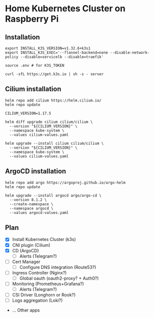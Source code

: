 # Home Kubernetes Cluster on Raspberry Pi

## Installation

```shell
export INSTALL_K3S_VERSION=v1.32.6+k3s1
export INSTALL_K3S_EXEC='--flannel-backend=none --disable-network-policy --disable=servicelb --disable=traefik'

source .env # for K3S_TOKEN

curl -sfL https://get.k3s.io | sh -s - server
```

## Cilium installation

```shell
helm repo add cilium https://helm.cilium.io/
helm repo update

CILIUM_VERSION=1.17.5

helm diff upgrade cilium cilium/cilium \
  --version "${CILIUM_VERSION}" \
  --namespace kube-system \
  --values cilium-values.yaml

helm upgrade --install cilium cilium/cilium \
  --version "${CILIUM_VERSION}" \
  --namespace kube-system \
  --values cilium-values.yaml
```

## ArgoCD installation

```shell
helm repo add argo https://argoproj.github.io/argo-helm
helm repo update

helm upgrade --install argocd argo/argo-cd \
  --version 8.1.2 \
  --create-namespace \
  --namespace argocd \
  --values argocd-values.yaml
```

## Plan

- [x] Install Kubernetes Cluster (k3s)
- [x] CNI plugin (Cilium)
- [x] CD (ArgoCD)
    - [ ] Alerts (Telegram?)
- [ ] Cert Manager
    - [ ] Configure DNS integration (Route53?)
- [ ] Ingress Controller (Nginx?)
    - [ ] Global oauth (oauth2-proxy? + Auth0?)
- [ ] Monitoring (Prometheus+Grafana?)
    - [ ] Alerts (Telegram?)
- [ ] CSI Driver (Longhorn or Rook?)
- [ ] Logs aggregation (Loki?)
- ... Other apps
